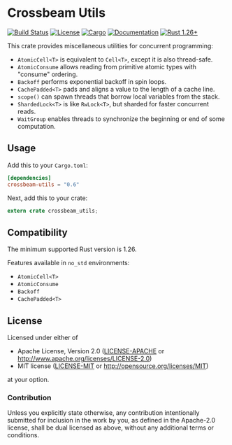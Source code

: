 # Crossbeam Utils

[![Build Status](https://travis-ci.org/crossbeam-rs/crossbeam.svg?branch=master)](
https://travis-ci.org/crossbeam-rs/crossbeam)
[![License](https://img.shields.io/badge/license-MIT%2FApache--2.0-blue.svg)](
https://github.com/crossbeam-rs/crossbeam-utils/tree/master/src)
[![Cargo](https://img.shields.io/crates/v/crossbeam-utils.svg)](
https://crates.io/crates/crossbeam-utils)
[![Documentation](https://docs.rs/crossbeam-utils/badge.svg)](
https://docs.rs/crossbeam-utils)
[![Rust 1.26+](https://img.shields.io/badge/rust-1.26+-lightgray.svg)](
https://www.rust-lang.org)

This crate provides miscellaneous utilities for concurrent programming:

* `AtomicCell<T>` is equivalent to `Cell<T>`, except it is also thread-safe.
* `AtomicConsume` allows reading from primitive atomic types with "consume" ordering.
* `Backoff` performs exponential backoff in spin loops.
* `CachePadded<T>` pads and aligns a value to the length of a cache line.
* `scope()` can spawn threads that borrow local variables from the stack. 
* `ShardedLock<T>` is like `RwLock<T>`, but sharded for faster concurrent reads.
* `WaitGroup` enables threads to synchronize the beginning or end of some computation.

## Usage

Add this to your `Cargo.toml`:

```toml
[dependencies]
crossbeam-utils = "0.6"
```

Next, add this to your crate:

```rust
extern crate crossbeam_utils;
```

## Compatibility

The minimum supported Rust version is 1.26.

Features available in `no_std` environments:

* `AtomicCell<T>`
* `AtomicConsume`
* `Backoff`
* `CachePadded<T>`

## License

Licensed under either of

 * Apache License, Version 2.0 ([LICENSE-APACHE](LICENSE-APACHE) or http://www.apache.org/licenses/LICENSE-2.0)
 * MIT license ([LICENSE-MIT](LICENSE-MIT) or http://opensource.org/licenses/MIT)

at your option.

### Contribution

Unless you explicitly state otherwise, any contribution intentionally submitted
for inclusion in the work by you, as defined in the Apache-2.0 license, shall be
dual licensed as above, without any additional terms or conditions.
